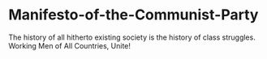 # Manifesto-of-the-Communist-Party
The history of all hitherto existing society is the history of class struggles. Working Men of All Countries, Unite!
